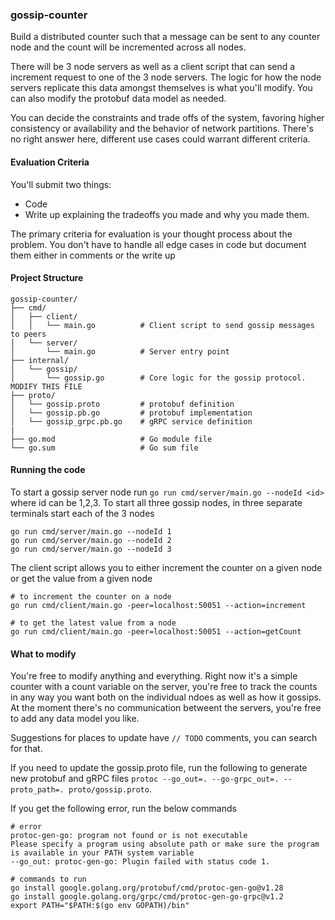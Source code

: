 ### gossip-counter

Build a distributed counter such that a message can be sent to any counter node and the count will be incremented across all nodes.

There will be 3 node servers as well as a client script that can send a increment request to one of the 3 node servers. The logic for how the node servers replicate this data amongst themselves is what you'll modify. You can also modify the protobuf data model as needed.

You can decide the constraints and trade offs of the system, favoring higher consistency or availability and the behavior of network partitions. There's no right answer here, different use cases could warrant different criteria.

#### Evaluation Criteria

You'll submit two things:
- Code
- Write up explaining the tradeoffs you made and why you made them.

The primary criteria for evaluation is your thought process about the problem. You don't have to handle all edge cases in code but document them either in comments or the write up

#### Project Structure

```
gossip-counter/
├── cmd/
│   ├── client/
│   │   └── main.go          # Client script to send gossip messages to peers
│   └── server/
│       └── main.go          # Server entry point
├── internal/
│   └── gossip/
│       └── gossip.go        # Core logic for the gossip protocol. MODIFY THIS FILE
├── proto/
│   └── gossip.proto         # protobuf definition
│   └── gossip.pb.go         # protobuf implementation
│   └── gossip_grpc.pb.go    # gRPC service definition
|
├── go.mod                   # Go module file
└── go.sum                   # Go sum file
```

#### Running the code

To start a gossip server node run `go run cmd/server/main.go --nodeId <id>` where id can be 1,2,3. To start all three gossip nodes, in three separate terminals start each of the 3 nodes
```
go run cmd/server/main.go --nodeId 1
go run cmd/server/main.go --nodeId 2
go run cmd/server/main.go --nodeId 3
```

The client script allows you to either increment the counter on a given node or get the value from a given node
```
# to increment the counter on a node
go run cmd/client/main.go -peer=localhost:50051 --action=increment

# to get the latest value from a node
go run cmd/client/main.go -peer=localhost:50051 --action=getCount
```

#### What to modify

You're free to modify anything and everything. Right now it's a simple counter with a count variable on the server, you're free to track the counts in any way you want both on the individual ndoes as well as how it gossips. At the moment there's no communication betweent the servers, you're free to add any data model you like.

Suggestions for places to update have `// TODO` comments, you can search for that.

If you need to update the gossip.proto file, run the following to generate new protobuf and gRPC files `protoc --go_out=. --go-grpc_out=. --proto_path=. proto/gossip.proto`. 

If you get the following error, run the below commands

```
# error
protoc-gen-go: program not found or is not executable
Please specify a program using absolute path or make sure the program is available in your PATH system variable
--go_out: protoc-gen-go: Plugin failed with status code 1.

# commands to run
go install google.golang.org/protobuf/cmd/protoc-gen-go@v1.28
go install google.golang.org/grpc/cmd/protoc-gen-go-grpc@v1.2
export PATH="$PATH:$(go env GOPATH)/bin"
```